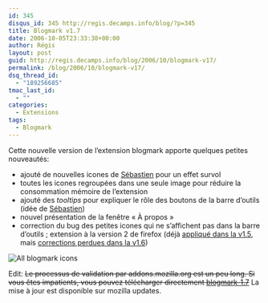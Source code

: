 ```yaml
---
id: 345
disqus_id: 345 http://regis.decamps.info/blog/?p=345
title: Blogmark v1.7
date: 2006-10-05T23:33:38+00:00
author: Régis
layout: post
guid: http://regis.decamps.info/blog/2006/10/blogmark-v17/
permalink: /blog/2006/10/blogmark-v17/
dsq_thread_id:
  - "189256685"
tmac_last_id:
  - ""
categories:
  - Extensions
tags:
  - Blogmark
---
```

Cette nouvelle version de l’extension blogmark apporte quelques petites nouveautés:

  * ajouté de nouvelles icones de [Sébastien](http://www.upian.com/) pour un effet survol
  * toutes les icones regroupées dans une seule image pour réduire la consommation mémoire de l’extension
  * ajouté des _tooltips_ pour expliquer le rôle des boutons de la barre d’outils (idée de [Sébastien](http://regis.decamps.info/blog/2006/09/blogmark-v16/#comment-444))
  * nouvel présentation de la fenêtre « À propos »
  * correction du bug des petites icones qui ne s’affichent pas dans la barre d’outils ; extension à la version 2 de firefox (déjà [appliqué dans la v1.5](http://regis.decamps.info/blog/2006/09/blogmark-v1_5/), mais [corrections perdues dans la v1.6](http://regis.decamps.info/blog/2006/09/blogmark-v16/#comment-441))

<img id="image346" src="http://regis.decamps.info/blog/wp-content/uploads/2006/10/buttons.png" alt="All blogmark icons" />

Edit: <strike>Le processus de validation par addons.mozilla.org est un peu long. Si vous êtes impatients, vous pouvez télécharger directement [blogmark-1.7](http://www.decamps.info/blogmark/blogmark-1.7.xpi)</strike> La mise à jour est disponible sur mozilla updates.
